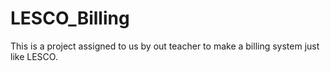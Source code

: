 # LESCO_Billing
This is a project assigned to us by out teacher to make a billing system just like LESCO.
